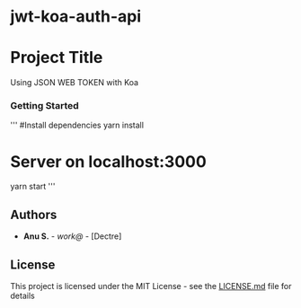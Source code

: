 # jwt-koa-auth-api
# Project Title

Using JSON WEB TOKEN with Koa

### Getting Started

'''
#Install dependencies
yarn install

# Server on localhost:3000
yarn start
'''

## Authors

* **Anu S.** - *work@* - [Dectre]

## License

This project is licensed under the MIT License - see the [LICENSE.md](LICENSE.md) file for details

